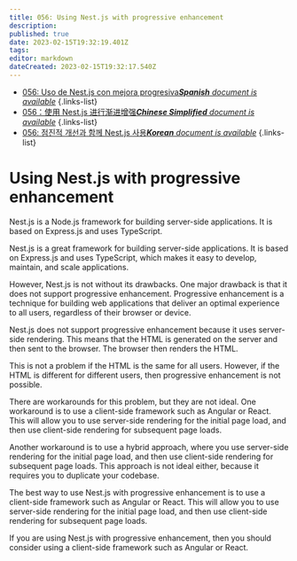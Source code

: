 ```yaml
---
title: 056: Using Nest.js with progressive enhancement
description: 
published: true
date: 2023-02-15T19:32:19.401Z
tags: 
editor: markdown
dateCreated: 2023-02-15T19:32:17.540Z
---
```


- [056: Uso de Nest.js con mejora progresiva***Spanish** document is available*](/es/Knowledge-base/Nest-js/Learning/056-using-nest-js-with-progressive-enhancement)
{.links-list}
- [056：使用 Nest.js 进行渐进增强***Chinese Simplified** document is available*](/zh/Knowledge-base/Nest-js/Learning/056-using-nest-js-with-progressive-enhancement)
{.links-list}
- [056: 점진적 개선과 함께 Nest.js 사용***Korean** document is available*](/ko/Knowledge-base/Nest-js/Learning/056-using-nest-js-with-progressive-enhancement)
{.links-list}


# Using Nest.js with progressive enhancement

Nest.js is a Node.js framework for building server-side applications. It is based on Express.js and uses TypeScript.

Nest.js is a great framework for building server-side applications. It is based on Express.js and uses TypeScript, which makes it easy to develop, maintain, and scale applications.

However, Nest.js is not without its drawbacks. One major drawback is that it does not support progressive enhancement. Progressive enhancement is a technique for building web applications that deliver an optimal experience to all users, regardless of their browser or device.

Nest.js does not support progressive enhancement because it uses server-side rendering. This means that the HTML is generated on the server and then sent to the browser. The browser then renders the HTML.

This is not a problem if the HTML is the same for all users. However, if the HTML is different for different users, then progressive enhancement is not possible.

There are workarounds for this problem, but they are not ideal. One workaround is to use a client-side framework such as Angular or React. This will allow you to use server-side rendering for the initial page load, and then use client-side rendering for subsequent page loads.

Another workaround is to use a hybrid approach, where you use server-side rendering for the initial page load, and then use client-side rendering for subsequent page loads. This approach is not ideal either, because it requires you to duplicate your codebase.

The best way to use Nest.js with progressive enhancement is to use a client-side framework such as Angular or React. This will allow you to use server-side rendering for the initial page load, and then use client-side rendering for subsequent page loads.

If you are using Nest.js with progressive enhancement, then you should consider using a client-side framework such as Angular or React.